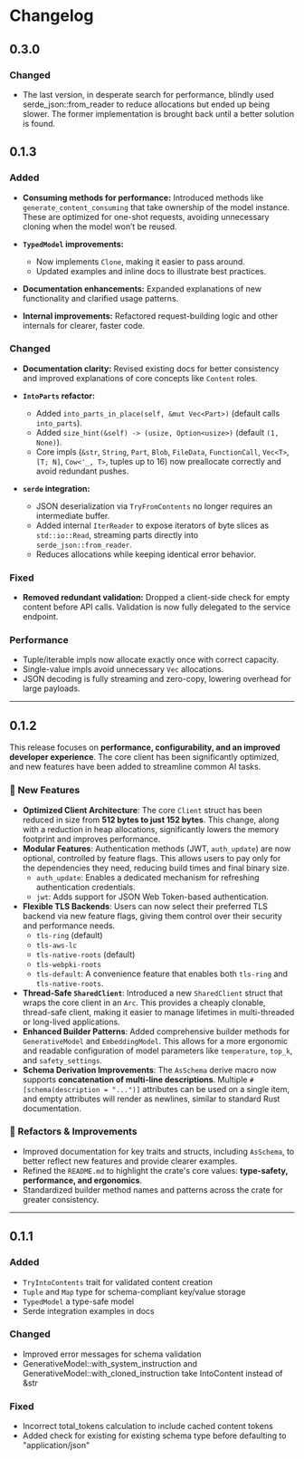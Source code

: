 # Changelog

## 0.3.0

### Changed

* The last version, in desperate search for performance, blindly used serde_json::from_reader to reduce allocations but ended up being slower. The former implementation is brought back until a better solution is found.

## 0.1.3

### Added

* **Consuming methods for performance:** Introduced methods like `generate_content_consuming` that take ownership of the model instance. These are optimized for one-shot requests, avoiding unnecessary cloning when the model won’t be reused.
* **`TypedModel` improvements:**

  * Now implements `Clone`, making it easier to pass around.
  * Updated examples and inline docs to illustrate best practices.
* **Documentation enhancements:** Expanded explanations of new functionality and clarified usage patterns.
* **Internal improvements:** Refactored request-building logic and other internals for clearer, faster code.

### Changed

* **Documentation clarity:** Revised existing docs for better consistency and improved explanations of core concepts like `Content` roles.
* **`IntoParts` refactor:**

  * Added `into_parts_in_place(self, &mut Vec<Part>)` (default calls `into_parts`).
  * Added `size_hint(&self) -> (usize, Option<usize>)` (default `(1, None)`).
  * Core impls (`&str`, `String`, `Part`, `Blob`, `FileData`, `FunctionCall`, `Vec<T>`, `[T; N]`, `Cow<'_, T>`, tuples up to 16) now preallocate correctly and avoid redundant pushes.
* **`serde` integration:**

  * JSON deserialization via `TryFromContents` no longer requires an intermediate buffer.
  * Added internal `IterReader` to expose iterators of byte slices as `std::io::Read`, streaming parts directly into `serde_json::from_reader`.
  * Reduces allocations while keeping identical error behavior.

### Fixed

* **Removed redundant validation:** Dropped a client-side check for empty content before API calls. Validation is now fully delegated to the service endpoint.

### Performance

* Tuple/iterable impls now allocate exactly once with correct capacity.
* Single-value impls avoid unnecessary `Vec` allocations.
* JSON decoding is fully streaming and zero-copy, lowering overhead for large payloads.

---

## 0.1.2

This release focuses on **performance, configurability, and an improved developer experience**. The core client has been significantly optimized, and new features have been added to streamline common AI tasks.

### 🚀 New Features

* **Optimized Client Architecture**: The core `Client` struct has been reduced in size from **512 bytes to just 152 bytes**. This change, along with a reduction in heap allocations, significantly lowers the memory footprint and improves performance.
* **Modular Features**: Authentication methods (JWT, `auth_update`) are now optional, controlled by feature flags. This allows users to pay only for the dependencies they need, reducing build times and final binary size.
    * `auth_update`: Enables a dedicated mechanism for refreshing authentication credentials.
    * `jwt`: Adds support for JSON Web Token-based authentication.
* **Flexible TLS Backends**: Users can now select their preferred TLS backend via new feature flags, giving them control over their security and performance needs.
    * `tls-ring` (default)
    * `tls-aws-lc`
    * `tls-native-roots` (default)
    * `tls-webpki-roots`
    * `tls-default`: A convenience feature that enables both `tls-ring` and `tls-native-roots`.
* **Thread-Safe `SharedClient`**: Introduced a new `SharedClient` struct that wraps the core client in an `Arc`. This provides a cheaply clonable, thread-safe client, making it easier to manage lifetimes in multi-threaded or long-lived applications.
* **Enhanced Builder Patterns**: Added comprehensive builder methods for `GenerativeModel` and `EmbeddingModel`. This allows for a more ergonomic and readable configuration of model parameters like `temperature`, `top_k`, and `safety_settings`.
* **Schema Derivation Improvements**: The `AsSchema` derive macro now supports **concatenation of multi-line descriptions**. Multiple `#[schema(description = "...")]` attributes can be used on a single item, and empty attributes will render as newlines, similar to standard Rust documentation.

### 🧹 Refactors & Improvements

* Improved documentation for key traits and structs, including `AsSchema`, to better reflect new features and provide clearer examples.
* Refined the `README.md` to highlight the crate's core values: **type-safety, performance, and ergonomics**.
* Standardized builder method names and patterns across the crate for greater consistency.

-------

## 0.1.1

### Added
- `TryIntoContents` trait for validated content creation
- `Tuple` and `Map` type for schema-compliant key/value storage
- `TypedModel` a type-safe model
- Serde integration examples in docs

### Changed
- Improved error messages for schema validation
- GenerativeModel::with_system_instruction and GenerativeModel::with_cloned_instruction take IntoContent instead of &str

### Fixed
- Incorrect total_tokens calculation to include cached content tokens
- Added check for existing for existing schema type before defaulting to "application/json"

